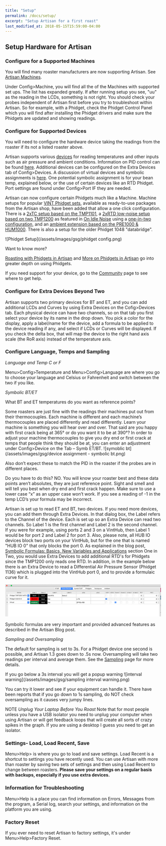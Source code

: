 ```yaml
---
title: "Setup"
permalink: /docs/setup/
excerpt: "Setup Artisan for a first roast"
last_modified_at: 2018-05-15T15:59:00-04:00
---
```


## Setup Hardware for Artisan

### Configure for a Supported Machines

You will find many roaster manufacturers are now supporting Artisan.    See [Artisan Machines](https://artisan-scope.org/machines/).

Under Config>Machine, you will find all the of the Machines with supported set ups.  The list has expanded greatly.  If after running setup you see, "uu" as the reading in the LCDs, something is not right. You should check your probes independent of Artisan first before you try to troubleshoot within Artisan.  So for example, with a Phidget, check the Phidget Control Panel which you will find after installing the Phidget drivers and make sure the Phidgets are updated and showing readings.  

### Configure for Supported Devices

You will need to configure the hardware device taking the readings from the roaster if its not a listed roaster above. 

Artisan supports various [devices](https://artisan-scope.org/devices/index) for reading temperatures and other inputs such as air pressure and ambient conditions. Information on PID control can be found [here](https://artisan-roasterscope.blogspot.com/2016/11/pid-control.html).  Additional devices can be configured on the Extra Devices tab of Config>Devices.   A discussion of virtual devices and symbolic assignments is [here](https://artisan-roasterscope.blogspot.com/2014/04/virtual-devices-and-symbolic-assignments.html). One potential symbolic assignment is for your bean temp, explained below, or the use of certain devices like an RTD Phidget.
Port settings are found under Config>Port IF they are needed.

Artisan can now configure certain Phidgets much like a Machine. Machine setups for popular [VINT Phidget sets](https://artisan-scope.org/devices/phidget-sets/), available as ready-to-use packages from the Artisan shop, have been added that allow a one click configuration. There is a [2xTC setup based on the TMP1101](https://artisan-scope.org/phidgets/2x-tc-set/), a [2xRTD low-noise setup based on two TMP1200](https://artisan-scope.org/phidgets/2x-rtd-set/) as featured in [On Idle Noise](https://artisan-roasterscope.blogspot.com/2019/03/on-idle-noise.html) using a [one-in-two configuration](https://artisan-roasterscope.blogspot.com/2019/11/symbolic-formulas-basics-new-variables.html#one-in-two), and an [ambient extension based on the PRE1000 & HUM1000](https://artisan-scope.org/phidgets/ambient-extension/). There is also a setup for the older Phidget 1048 "databridge".

![Phidget Setup](/assets/images/gsg/phidget config.png)

Want to know more?

[Roasting with Phidgets in Artisan](https://artisan-roasterscope.blogspot.com/2017/12/roasting-with-phidgets.html) and [More on Phidgets in Artisan](https://artisan-roasterscope.blogspot.de/2017/12/more-phidgets.html) go into greater depth on using Phidgets.  

If you need support for your device, go to the [Community](https://artisan-scope.org/docs/community/) page to see where to get help.  

### Configure for Extra Devices Beyond Two

Artisan supports two primary devices for BT and ET, and you can add additional LCDs and Curves by using Extra Devices on the Cofig>Devices tab.  Each physical device can have two channels, so on that tab you first select your device by its name in the drop down.  You pick a color for the display, apply a label/name for the device, add a formula to be applied to the device reading if any, and select if LCDs or Curves will be displayed. If you check the delta box, that will map the device to the right hand axis scale (the RoR axis) instead of the temperature axis.  

### Configure Language, Temps and Sampling

*Language and Temp C or F*

Menu>Config>Temperature and Menu>Config>Language are where you go to choose your language and Celsius or Fahrenheit and switch between the two if you like.  

*Symbolic BT/ET*

What BT and ET temperatures do you want as reference points?  

Some roasters are just fine with the readings their machines put out from their thermocouples.  Each machine is different and each machine’s thermocouples are placed differently and read differently.  Learn your machine is something you will hear over and over.  That said are you happy with first crack being at 365° or do you want it to be at 390°?  In order to adjust your machine thermocouples to give you dry end or first crack at temps that people think they should be at, you can enter an adjustment under Config>Device on the Tab – Symb ET/BT.  ![symoblic bt](/assets/images/gsg/device assignment - symbolic bt.png)

Also don’t expect these to match the PID in the roaster if the probes are in different places.

Do you have to do this? NO.    You will know your roaster best and these data points aren’t absolutes, they are just reference point.  Sight and smell and will tell you best when dry end and first crack happen.  Make sure to use a lower case “x” as an upper case won’t work.  If you see a reading of -1 in the temp LCD’s your formula may be incorrect.

Artisan is set up to read ET and BT, two devices.  If you need more devices, you can add them through Extra Devices.  In that dialog box, the Label refers to the Channel of the device.  Each is set up so an Extra Device can read two channels.  So Label 1 is the first channel and Label 2 is the second channel.  If you were for example, using ports 2 and 3 on a VintHub, then Label 1 would be for port 2 and Label 2 for port 3.  Also, please note, all HUB IO devices block two ports on your VintHub, but for the one that is named "HUB IO 0" that only blocks the port 0. As explained in the blog post, [Symbolic Formulas: Basics, New Variables and Applications](https://artisan-roasterscope.blogspot.com/2019/11/symbolic-formulas-basics-new-variables.html) section One in Two, you would use Extra Devices to add additional RTD's for Phidgets since the TMP1200 only reads one RTD.  In addition, in the example below there is an Extra Device to read a Differential Air Pressure Sensor (Phidget 1136) which is plugged into the VintHub port 0, and to provide a formulaic curve for it.  

![extra device](/assets/images/gsg/Extra%20Devices.png)

Symbolic formulas are very important and provided advanced features as described in the Artisan Blog post.  


*Sampling and Oversampling*

The default for sampling is set to 3s.  For a Phidget device one second is possible, and Artisan 1.3 goes down to .5s now.  Oversampling will take two readings per interval and average them.  See the [Sampling](https://artisan-scope.org/docs/sampling/) page for more details.  

If you go below a 3s interval you will get a popup warning ![interval warning](/assets/images/gsg/sampling interval warning.png)


You can try it lower and see if your equipment can handle it.  There have been reports that if you go down to 1s sampling, do NOT check oversampling as it causes very jumpy lines.  


NOTE *Unplug Your Laptop Before You Roast*
Note that for most people unless you have a USB isolator you need to unplug your computer when using Artisan or will get feedback loops that will create all sorts of crazy spikes in the graph.  If you are using a desktop I guess you need to get an isolator.  

### Settings- Load, Load Recent, Save

Menu>Help> is where you go to load and save settings.  Load Recent is a shortcut to settings you have recently used. You can use Artisan with more than roaster by saving two sets of settings and then using Load Recent to change between roasters.   **Please save your settings on a regular basis with backups, especially if you use extra devices.**

### Information for Troubleshooting

Menu>Help is a place you can find information on Errors, Messages from the program, a Serial log, search your settings, and information on the platform you are using.

### Factory Reset

If you ever need to reset Artisan to factory settings, it's under Menu>Help>Factory Reset.  
